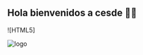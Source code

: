 ## Hola bienvenidos a cesde :revolving_hearts::pig:

![HTML5]

![logo](https://firebasestorage.googleapis.com/v0/b/proyecto1-cesde-james.appspot.com/o/imagen1.jpg?alt=media&token=3d2dc656-05ed-4430-8769-cc6294918297)
